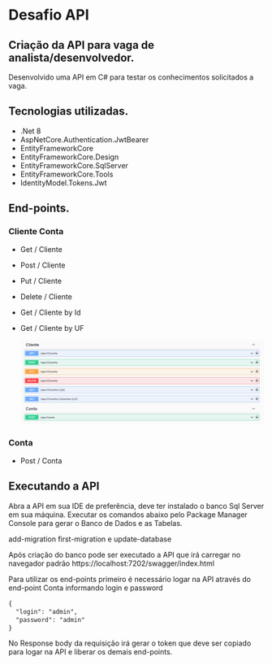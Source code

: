 # Desafio API

## Criação da API para vaga de analista/desenvolvedor.
Desenvolvido uma API em C# para testar os conhecimentos solicitados a vaga.

## Tecnologias utilizadas.


* .Net 8
* AspNetCore.Authentication.JwtBearer
* EntityFrameworkCore
* EntityFrameworkCore.Design
* EntityFrameworkCore.SqlServer
* EntityFrameworkCore.Tools
* IdentityModel.Tokens.Jwt

## End-points.
### Cliente Conta
* Get / Cliente
* Post / Cliente
* Put / Cliente
* Delete / Cliente
* Get / Cliente by Id
* Get / Cliente by UF

  <p>
    <img src="DesafioDevAPI/assets/to_readme/allendpoints.png">    
  </p>

### Conta

* Post / Conta

## Executando a API

Abra a API em sua IDE de preferência, deve ter instalado o banco Sql Server em
sua máquina. Executar os comandos abaixo pelo Package Manager Console para gerar
o Banco de Dados e as Tabelas.

add-migration first-migration e update-database

Após criação do banco pode ser executado a API que irá carregar no navegador
padrão https://localhost:7202/swagger/index.html

Para utilizar os end-points primeiro é necessário logar na API através do 
end-point Conta informando login e password

```
{
  "login": "admin",
  "password": "admin"
}
```

No Response body da requisição irá gerar o token que deve ser copiado para logar
na API e liberar os demais end-points.
